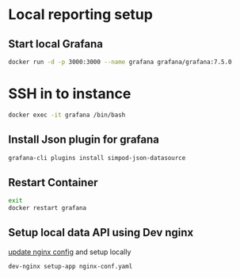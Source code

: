 # Local reporting setup

## Start local Grafana
```bash
docker run -d -p 3000:3000 --name grafana grafana/grafana:7.5.0
```

# SSH in to instance

```bash
docker exec -it grafana /bin/bash
```

## Install Json plugin for grafana

```bash
grafana-cli plugins install simpod-json-datasource
```
## Restart Container

```bash
exit
docker restart grafana
```

## Setup local data API using Dev nginx

[update nginx config](nginx-conf.yaml) and setup locally

```bash
dev-nginx setup-app nginx-conf.yaml
```

